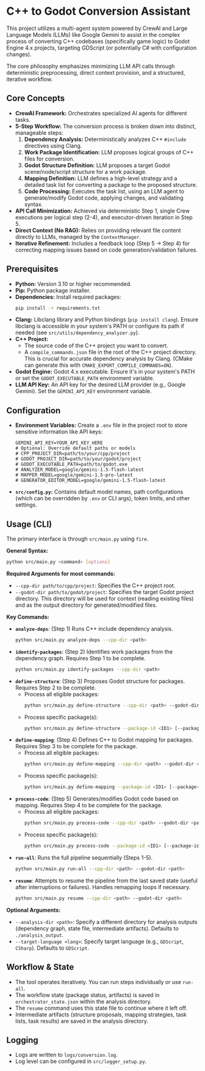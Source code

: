 # C++ to Godot Conversion Assistant

This project utilizes a multi-agent system powered by CrewAI and Large Language Models (LLMs) like Google Gemini to assist in the complex process of converting C++ codebases (specifically game logic) to Godot Engine 4.x projects, targeting GDScript (or potentially C# with configuration changes).

The core philosophy emphasizes minimizing LLM API calls through deterministic preprocessing, direct context provision, and a structured, iterative workflow.

## Core Concepts

*   **CrewAI Framework:** Orchestrates specialized AI agents for different tasks.
*   **5-Step Workflow:** The conversion process is broken down into distinct, manageable steps:
    1.  **Dependency Analysis:** Deterministically analyzes C++ `#include` directives using Clang.
    2.  **Work Package Identification:** LLM proposes logical groups of C++ files for conversion.
    3.  **Godot Structure Definition:** LLM proposes a target Godot scene/node/script structure for a work package.
    4.  **Mapping Definition:** LLM defines a high-level strategy and a detailed task list for converting a package to the proposed structure.
    5.  **Code Processing:** Executes the task list, using an LLM agent to generate/modify Godot code, applying changes, and validating syntax.
*   **API Call Minimization:** Achieved via deterministic Step 1, single Crew executions per logical step (2-4), and executor-driven iteration in Step 5.
*   **Direct Context (No RAG):** Relies on providing relevant file content directly to LLMs, managed by the `ContextManager`.
*   **Iterative Refinement:** Includes a feedback loop (Step 5 -> Step 4) for correcting mapping issues based on code generation/validation failures.

## Prerequisites

*   **Python:** Version 3.10 or higher recommended.
*   **Pip:** Python package installer.
*   **Dependencies:** Install required packages:
    ```bash
    pip install -r requirements.txt
    ```
*   **Clang:** Libclang library and Python bindings (`pip install clang`). Ensure libclang is accessible in your system's PATH or configure its path if needed (see `src/utils/dependency_analyzer.py`).
*   **C++ Project:**
    *   The source code of the C++ project you want to convert.
    *   A `compile_commands.json` file in the root of the C++ project directory. This is crucial for accurate dependency analysis by Clang. (CMake can generate this with `CMAKE_EXPORT_COMPILE_COMMANDS=ON`).
*   **Godot Engine:** Godot 4.x executable. Ensure it's in your system's PATH or set the `GODOT_EXECUTABLE_PATH` environment variable.
*   **LLM API Key:** An API key for the desired LLM provider (e.g., Google Gemini). Set the `GEMINI_API_KEY` environment variable.

## Configuration

*   **Environment Variables:** Create a `.env` file in the project root to store sensitive information like API keys:
    ```dotenv
    GEMINI_API_KEY=YOUR_API_KEY_HERE
    # Optional: Override default paths or models
    # CPP_PROJECT_DIR=path/to/your/cpp/project
    # GODOT_PROJECT_DIR=path/to/your/godot/project
    # GODOT_EXECUTABLE_PATH=path/to/godot.exe
    # ANALYZER_MODEL=google/gemini-1.5-flash-latest
    # MAPPER_MODEL=google/gemini-1.5-pro-latest
    # GENERATOR_EDITOR_MODEL=google/gemini-1.5-flash-latest
    ```
*   **`src/config.py`:** Contains default model names, path configurations (which can be overridden by `.env` or CLI args), token limits, and other settings.

## Usage (CLI)

The primary interface is through `src/main.py` using `fire`.

**General Syntax:**

```bash
python src/main.py <command> [options]
```

**Required Arguments for most commands:**

*   `--cpp-dir path/to/cpp/project`: Specifies the C++ project root.
*   `--godot-dir path/to/godot/project`: Specifies the target Godot project directory. This directory will be used for context (reading existing files) and as the output directory for generated/modified files.

**Key Commands:**

*   **`analyze-deps`**: (Step 1) Runs C++ include dependency analysis.
    ```bash
    python src/main.py analyze-deps --cpp-dir <path>
    ```
*   **`identify-packages`**: (Step 2) Identifies work packages from the dependency graph. Requires Step 1 to be complete.
    ```bash
    python src/main.py identify-packages --cpp-dir <path>
    ```
*   **`define-structure`**: (Step 3) Proposes Godot structure for packages. Requires Step 2 to be complete.
    *   Process all eligible packages:
        ```bash
        python src/main.py define-structure --cpp-dir <path> --godot-dir <path>
        ```
    *   Process specific package(s):
        ```bash
        python src/main.py define-structure --package-id <ID1> [--package-id <ID2> ...] --cpp-dir <path> --godot-dir <path>
        ```
*   **`define-mapping`**: (Step 4) Defines C++ to Godot mapping for packages. Requires Step 3 to be complete for the package.
    *   Process all eligible packages:
        ```bash
        python src/main.py define-mapping --cpp-dir <path> --godot-dir <path>
        ```
    *   Process specific package(s):
        ```bash
        python src/main.py define-mapping --package-id <ID1> [--package-id <ID2> ...] --cpp-dir <path> --godot-dir <path>
        ```
*   **`process-code`**: (Step 5) Generates/modifies Godot code based on mapping. Requires Step 4 to be complete for the package.
    *   Process all eligible packages:
        ```bash
        python src/main.py process-code --cpp-dir <path> --godot-dir <path>
        ```
    *   Process specific package(s):
        ```bash
        python src/main.py process-code --package-id <ID1> [--package-id <ID2> ...] --cpp-dir <path> --godot-dir <path>
        ```
*   **`run-all`**: Runs the full pipeline sequentially (Steps 1-5).
    ```bash
    python src/main.py run-all --cpp-dir <path> --godot-dir <path>
    ```
*   **`resume`**: Attempts to resume the pipeline from the last saved state (useful after interruptions or failures). Handles remapping loops if necessary.
    ```bash
    python src/main.py resume --cpp-dir <path> --godot-dir <path>
    ```

**Optional Arguments:**

*   `--analysis-dir <path>`: Specify a different directory for analysis outputs (dependency graph, state file, intermediate artifacts). Defaults to `./analysis_output`.
*   `--target-language <lang>`: Specify target language (e.g., `GDScript`, `CSharp`). Defaults to `GDScript`.

## Workflow & State

*   The tool operates iteratively. You can run steps individually or use `run-all`.
*   The workflow state (package status, artifacts) is saved in `orchestrator_state.json` within the analysis directory.
*   The `resume` command uses this state file to continue where it left off.
*   Intermediate artifacts (structure proposals, mapping strategies, task lists, task results) are saved in the analysis directory.

## Logging

*   Logs are written to `logs/conversion.log`.
*   Log level can be configured in `src/logger_setup.py`.

